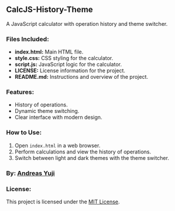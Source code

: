 ## CalcJS-History-Theme

A JavaScript calculator with operation history and theme switcher.

### Files Included:
- **index.html:** Main HTML file.
- **style.css:** CSS styling for the calculator.
- **script.js:** JavaScript logic for the calculator.
- **LICENSE:** License information for the project.
- **README.md:** Instructions and overview of the project.

### Features:
- History of operations.
- Dynamic theme switching.
- Clear interface with modern design.

### How to Use:
1. Open `index.html` in a web browser.
2. Perform calculations and view the history of operations.
3. Switch between light and dark themes with the theme switcher.

### By: [Andreas Yuji](https://andreas-yuji-fujiki.github.io/portfolio)
### License:
This project is licensed under the [MIT License](LICENSE).
